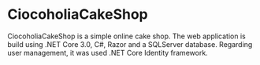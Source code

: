 # CiocoholiaCakeShop

CiocoholiaCakeShop is a simple online cake shop. The web application is build using .NET Core 3.0, C#, Razor and a SQLServer database. Regarding user management, it was used .NET Core Identity framework.

